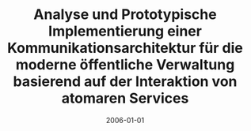 ---
abstract: ''
authors:
- Armin Wandaller
date: '2006-01-01'
featured: false
links:
- name: Publik
  url: https://publik.tuwien.ac.at/showentry.php?ID=140882&lang=2
publication_types:
- '7'
publishDate: '2006-01-01'
title: Analyse und Prototypische Implementierung einer Kommunikationsarchitektur für
  die moderne öffentliche Verwaltung basierend auf der Interaktion von atomaren Services
url_pdf: ''
---